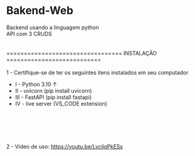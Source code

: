 # Bakend-Web
Backend usando a linguagem python<br>
API com 3 CRUDS<br>
<br>
<br>
================================= INSTALAÇÃO ===========================<br><br>
1 - Certifique-se de ter os seguintes itens instalados em seu computador
<ul>
    <li> I   - Python 3.10 ↑</li>
    <li> II  - uvicorn (pip install uvicorn)</li>
    <li> III - FastAPI (pip install fastapi)</li>
    <li> IV  - live server (VS_CODE extension)</li>
</ul><br><br><br><br>

2 - Video de uso: https://youtu.be/LvcilqPkESs